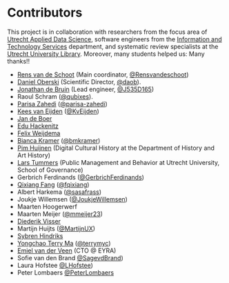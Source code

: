 # Contributors
This project is in collaboration with researchers from the focus area of [Utrecht Applied Data Science](https://www.uu.nl/en/research/applied-data-science), software engineers from the 
[Information and Technology Services](https://www.uu.nl/en/organisation/information-and-technology-services-its) department, and systematic review specialists at the [Utrecht University Library](https://www.uu.nl/en/university-library). Moreover, many students helped us: Many thanks!!

- [Rens van de Schoot](https://www.rensvandeschoot.com) (Main coordinator, [@Rensvandeschoot](https://github.com/Rensvandeschoot))
- [Daniel Oberski](https://www.uu.nl/staff/DLOberski) (Scientific Director, [@daob](https://github.com/daob)).
- [Jonathan de Bruin](https://www.uu.nl/staff/JdeBruin1) (Lead engineer, [@J535D165](https://github.com/J535D165))
- Raoul Schram ([@qubixes](https://github.com/qubixes)).
- [Parisa Zahedi](https://www.linkedin.com/in/parisa-zahedi-28b17148/) ([@parisa-zahedi](https://github.com/parisa-zahedi))
- [Kees van Eijden](https://www.uu.nl/staff/CJvanEijden) ([@KvEijden](https://github.com/KvEijden))
- [Jan de Boer](https://www.uu.nl/staff/JdeBoer)
- [Edu Hackenitz](https://www.uu.nl/staff/EJMHackenitz)
- [Felix Weijdema](https://www.uu.nl/staff/FPWeijdema)
- [Bianca Kramer](https://www.uu.nl/staff/BMRKramer) ([@bmkramer](https://github.com/bmkramer))
- [Pim Huijnen](https://www.uu.nl/staff/PHuijnen) (Digital Cultural History at the Department of History and Art History)
- [Lars Tummers](https://www.uu.nl/staff/LGTummers) (Public Management and Behavior at Utrecht University, School of Governance)
- Gerbrich Ferdinands ([@GerbrichFerdinands](https://github.com/GerbrichFerdinands))
- [Qixiang Fang](https://www.uu.nl/staff/QFang) ([@fqixiang](https://github.com/fqixiang))
- Albert Harkema ([@sasafrass](https://github.com/sasafrass))
- Joukje Willemsen ([@JoukjeWillemsen](https://github.com/JoukjeWillemsen))
- Maarten Hoogerwerf
- Maarten Meijer ([@mmeijer23](https://github.com/mmeijer23))
- [Diederik Visser](https://nl.linkedin.com/in/diederikvisser)
- Martijn Huijts ([@MartijnUX](https://github.com/MartijnUX))
- [Sybren Hindriks](https://www.linkedin.com/in/sybren-hindriks-054320135)
- [Yongchao Terry Ma](https://www.linkedin.com/in/yongchao-ma/) ([@terrymyc](https://github.com/terrymyc))
- [Emiel van der Veen](https://www.linkedin.com/in/emielvdveen/) (CTO @ EYRA)
- Sofie van den Brand [@SagevdBrand](https://github.com/SagevdBrand))
- Laura Hofstee [@LHofstee](https://github.com/LHofstee))
- Peter Lombaers [@PeterLombaers](https://github.com/PeterLombaers)

